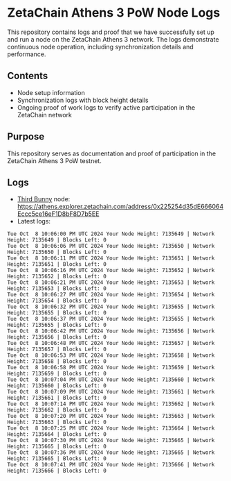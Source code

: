 # ZetaChain Athens 3 PoW Node Logs
This repository contains logs and proof that we have successfully set up and run a node on the ZetaChain Athens 3 network. The logs demonstrate continuous node operation, including synchronization details and performance.

## Contents
- Node setup information
- Synchronization logs with block height details
- Ongoing proof of work logs to verify active participation in the ZetaChain network

## Purpose
This repository serves as documentation and proof of participation in the ZetaChain Athens 3 PoW testnet.

## Logs

- [Third Bunny](https://thirdbunny.xyz/) node: https://athens.explorer.zetachain.com/address/0x225254d35dE666064Eccc5ce16eF1D8bF8D7b5EE
- Latest logs:
```
Tue Oct  8 10:06:00 PM UTC 2024 Your Node Height: 7135649 | Network Height: 7135649 | Blocks Left: 0
Tue Oct  8 10:06:06 PM UTC 2024 Your Node Height: 7135650 | Network Height: 7135650 | Blocks Left: 0
Tue Oct  8 10:06:11 PM UTC 2024 Your Node Height: 7135651 | Network Height: 7135651 | Blocks Left: 0
Tue Oct  8 10:06:16 PM UTC 2024 Your Node Height: 7135652 | Network Height: 7135652 | Blocks Left: 0
Tue Oct  8 10:06:21 PM UTC 2024 Your Node Height: 7135653 | Network Height: 7135653 | Blocks Left: 0
Tue Oct  8 10:06:27 PM UTC 2024 Your Node Height: 7135654 | Network Height: 7135654 | Blocks Left: 0
Tue Oct  8 10:06:32 PM UTC 2024 Your Node Height: 7135655 | Network Height: 7135655 | Blocks Left: 0
Tue Oct  8 10:06:37 PM UTC 2024 Your Node Height: 7135655 | Network Height: 7135655 | Blocks Left: 0
Tue Oct  8 10:06:42 PM UTC 2024 Your Node Height: 7135656 | Network Height: 7135656 | Blocks Left: 0
Tue Oct  8 10:06:48 PM UTC 2024 Your Node Height: 7135657 | Network Height: 7135657 | Blocks Left: 0
Tue Oct  8 10:06:53 PM UTC 2024 Your Node Height: 7135658 | Network Height: 7135658 | Blocks Left: 0
Tue Oct  8 10:06:58 PM UTC 2024 Your Node Height: 7135659 | Network Height: 7135659 | Blocks Left: 0
Tue Oct  8 10:07:04 PM UTC 2024 Your Node Height: 7135660 | Network Height: 7135660 | Blocks Left: 0
Tue Oct  8 10:07:09 PM UTC 2024 Your Node Height: 7135661 | Network Height: 7135661 | Blocks Left: 0
Tue Oct  8 10:07:14 PM UTC 2024 Your Node Height: 7135662 | Network Height: 7135662 | Blocks Left: 0
Tue Oct  8 10:07:20 PM UTC 2024 Your Node Height: 7135663 | Network Height: 7135663 | Blocks Left: 0
Tue Oct  8 10:07:25 PM UTC 2024 Your Node Height: 7135664 | Network Height: 7135664 | Blocks Left: 0
Tue Oct  8 10:07:30 PM UTC 2024 Your Node Height: 7135665 | Network Height: 7135665 | Blocks Left: 0
Tue Oct  8 10:07:36 PM UTC 2024 Your Node Height: 7135665 | Network Height: 7135665 | Blocks Left: 0
Tue Oct  8 10:07:41 PM UTC 2024 Your Node Height: 7135666 | Network Height: 7135666 | Blocks Left: 0
```
